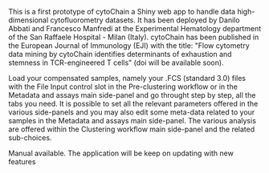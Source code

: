 This is a first prototype of cytoChain a Shiny web app to handle data high-dimensional cytofluorometry datasets. It has been deployed by Danilo Abbati and Francesco Manfredi at the Experimental Hematology department of the San Raffaele Hospital - Milan (Italy). cytoChain has been published in the European Journal of Immunology (EJI) with the title: "Flow cytometry data mining by cytoChain identifies determinants of exhaustion and stemness in TCR-engineered T cells" (doi will be available soon).

Load your compensated samples, namely your .FCS (standard 3.0) files with the File Input control slot in the Pre-clustering workflow or in the Metadata and assays main side-panel and go throught step by step, all the tabs you need. It is possible to set all the relevant parameters offered in the various side-panels and you may also edit some meta-data related to your samples in the Metadata and assays main side-panel. The various analysis are offered within the Clustering workflow main side-panel and the related sub-choices.

Manual available. The application will be keep on updating with new features